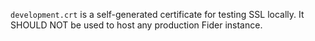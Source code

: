 `development.crt` is a self-generated certificate for testing SSL locally. It SHOULD NOT be used to host any production Fider instance.